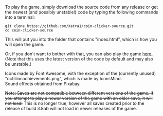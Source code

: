 To play the game, simply download the source code from any release or get the newest (and possibly unstable!) code by typing the following commands into a terminal:
```
git clone https://github.com/Xatra1/coin-clicker-source.git
cd coin-clicker-source
```
This will put you into the folder that contains "index.html", which is how you will open the game.  
  
Or, if you don't want to bother with that, you can also play the game [here.](https://xatra1.github.io/coin-clicker-source) (Note that this uses the latest version of the code by default and may also be unstable.)
  
Icons made by Font Awesome, with the exception of the (currently unused) "octillionachievements.png", which is made by IconsMind.  
Sound effects obtained from Pixabay.  
  
~~Note: Saves are not compatible between different versions of the game. If you attempt to play a newer version of the game with an older save, it will not load.~~ This is no longer true, however all saves created prior to the release of build 3.8ab will not load in newer releases of the game.
